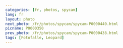 ```yaml
---
categories: [fr, photos, spycam]
lang: fr
layout: photo
next_photo: /fr/photos/spycam/spycam-P0000440.html
picname: P0000350
prev_photo: /fr/photos/spycam/spycam-P0000438.html
tags: [Fotofalle, Leopard]
---
```

